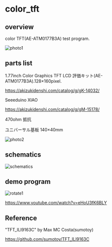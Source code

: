 # color_tft

## overview

color TFT(AE-ATM0177B3A) test program.

![photo1](https://user-images.githubusercontent.com/5597377/126858125-337e90ba-b827-49cd-85a2-7a220cbab5e5.jpg)

## parts list

1.77inch Color Graphics TFT LCD 評価キット(AE-ATM0177B3A).128×160pixel.

https://akizukidenshi.com/catalog/g/gK-14032/

Seeeduino XIAO

https://akizukidenshi.com/catalog/g/gM-15178/

470ohm 抵抗

ユニバーサル基板 140×40mm

![photo2](https://user-images.githubusercontent.com/5597377/126858131-3bb60c60-df49-4f26-9648-1a34f9e3894d.jpg)

## schematics

![schematics](https://user-images.githubusercontent.com/5597377/126858130-0651a19e-adb0-4ece-b0d2-5f415777ef44.png)

## demo program

![rotate1](https://user-images.githubusercontent.com/5597377/129410965-5524a431-d700-490d-b8fe-a8d850242b7e.jpg)

https://www.youtube.com/watch?v=eHoU3fK6BLY

## Reference

"TFT_ILI9163C" by Max MC Costa(sumotoy)

https://github.com/sumotoy/TFT_ILI9163C
